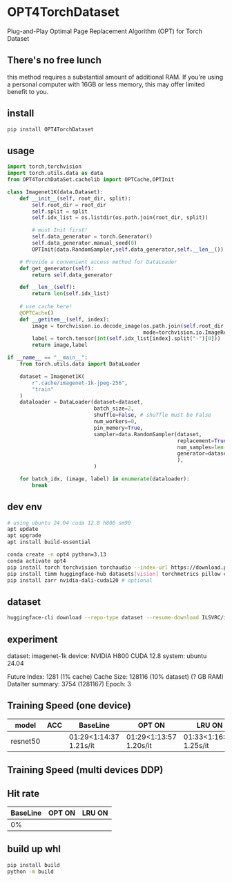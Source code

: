 # OPT4TorchDataset
Plug-and-Play Optimal Page Replacement Algorithm (OPT) for Torch Dataset

## There's no free lunch
this method requires a substantial amount of additional RAM. 
If you're using a personal computer with 16GB or less memory, this may offer limited benefit to you.

## install
```bash
pip install OPT4TorchDataset
```

## usage
```python
import torch,torchvision
import torch.utils.data as data
from OPT4TorchDataSet.cachelib import OPTCache,OPTInit

class Imagenet1K(data.Dataset):
    def __init__(self, root_dir, split):
        self.root_dir = root_dir
        self.split = split
        self.idx_list = os.listdir(os.path.join(root_dir, split))

        # must Init first!
        self.data_generator = torch.Generator()
        self.data_generator.manual_seed(0)
        OPTInit(data.RandomSampler,self.data_generator,self.__len__())

    # Provide a convenient access method for DataLoader
    def get_generator(self):
        return self.data_generator

    def __len__(self):
        return len(self.idx_list)
    
    # use cache here!
    @OPTCache() 
    def __getitem__(self, index):
        image = torchvision.io.decode_image(os.path.join(self.root_dir, self.split,  self.idx_list[index]),
                                            mode=torchvision.io.ImageReadMode.RGB)
        label = torch.tensor(int(self.idx_list[index].split("-")[0]))
        return image,label

if __name__ == "__main__":
    from torch.utils.data import DataLoader

    dataset = Imagenet1K(
        r".cache/imagenet-1k-jpeg-256",
        "train"
    )
    dataloader = DataLoader(dataset=dataset,
                            batch_size=2,
                            shuffle=False, # shuffle must be False
                            num_workers=0,
                            pin_memory=True,
                            sampler=data.RandomSampler(dataset,
                                                       replacement=True,
                                                       num_samples=len(dataset) * 3,
                                                       generator=dataset.get_generator()
                                                       ),
                            )

    for batch_idx, (image, label) in enumerate(dataloader):
        break
```

## dev env
```bash
# using ubuntu 24.04 cuda 12.8 h800 sm90
apt update
apt upgrade
apt install build-essential
```

```bash
conda create -n opt4 python=3.13
conda activate opt4
pip install torch torchvision torchaudio --index-url https://download.pytorch.org/whl/cu128
pip install timm huggingface-hub datasets[vision] torchmetrics pillow cachetools swanlab
pip install zarr nvidia-dali-cuda120 # optional
```

## dataset
```bash
huggingface-cli download --repo-type dataset --resume-download ILSVRC/imagenet-1k --local-dir ./imagenet-1k --token {your_token_here}
```

## experiment
dataset: imagenet-1k
device: NVIDIA H800 CUDA 12.8
system: ubuntu 24.04

Future Index: 1281 (1% cache)
Cache Size: 128116 (10% dataset) (? GB RAM)
DataIter summary: 3754 (1281167)
Epoch: 3

## Training Speed (one device)
| model    | ACC | BaseLine               | OPT ON                 | LRU ON                   | LFU ON                 | FIFO ON                | RR ON                  | log |
| -------- | --- | ---------------------- | ---------------------- | ------------------------ | ---------------------- | ---------------------- | ---------------------- | --- |
| resnet50 |     | 01:29<1:14:37 1.21s/it | 01:29<1:13:57 1.20s/it | 01:33<1:16:42,  1.25s/it | 01:27<1:11:00 1.16s/it | 01:31<1:16:24 1.24s/it | 01:29<1:13:45 1.20s/it |     |

## Training Speed (multi devices DDP)


## Hit rate
| BaseLine | OPT ON | LRU ON |
| -------- | ------ | ------ |
| 0%       |

## build up whl
```bash
pip install build
python -m build
```